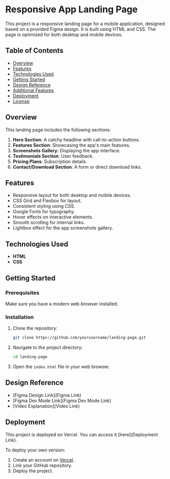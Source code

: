 # Responsive App Landing Page

This project is a responsive landing page for a mobile application, designed based on a provided Figma design. It is built using HTML and CSS. The page is optimized for both desktop and mobile devices.

## Table of Contents

- [Overview](#overview)
- [Features](#features)
- [Technologies Used](#technologies-used)
- [Getting Started](#getting-started)
- [Design Reference](#design-reference)
- [Additional Features](#additional-features)
- [Deployment](#deployment)
- [License](#license)

## Overview

This landing page includes the following sections:
1. **Hero Section**: A catchy headline with call-to-action buttons.
2. **Features Section**: Showcasing the app's main features.
3. **Screenshots Gallery**: Displaying the app interface.
4. **Testimonials Section**: User feedback.
5. **Pricing Plans**: Subscription details.
6. **Contact/Download Section**: A form or direct download links.

## Features

- Responsive layout for both desktop and mobile devices.
- CSS Grid and Flexbox for layout.
- Consistent styling using CSS.
- Google Fonts for typography.
- Hover effects on interactive elements.
- Smooth scrolling for internal links.
- Lightbox effect for the app screenshots gallery.

## Technologies Used

- **HTML**
- **CSS**

## Getting Started

### Prerequisites

Make sure you have a modern web browser installed.

### Installation

1. Clone the repository:
    ```bash
    git clone https://github.com/yourusername/landing-page.git
    ```
2. Navigate to the project directory:
    ```bash
    cd landing-page
    ```
3. Open the `index.html` file in your web browser.

## Design Reference

- [Figma Design Link](Figma Link)
- [Figma Dev Mode Link](Figma Dev Mode Link)
- [Video Explanation](Video Link)


## Deployment

This project is deployed on Vercel. You can access it [here](Deployment Link).

To deploy your own version:
1. Create an account on [Vercel](https://vercel.com/).
2. Link your GitHub repository.
3. Deploy the project.

